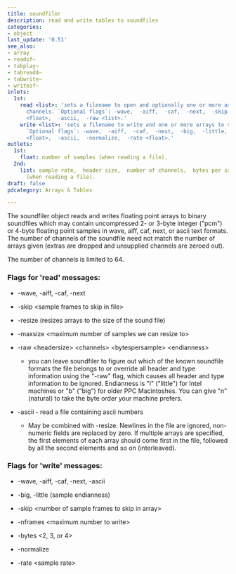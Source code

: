 ```yaml
---
title: soundfiler
description: read and write tables to soundfiles
categories:
- object
last_update: '0.51'
see_also:
- array
- readsf~
- tabplay~
- tabread4~
- tabwrite~
- writesf~
inlets:
  1st:
    read <list>: 'sets a filename to open and optionally one or more arrays to load
      channels. `Optional flags`: -wave,  -aiff,  -caf,  -next,  -skip <float>,  -maxsize
      <float>,  -ascii,  -raw <list>.'
    write <list>: 'sets a filename to write and one or more arrays to specify channels.
      `Optional flags`: -wave,  -aiff,  -caf,  -next,  -big,  -little,  -skip <float>,  -nframes
      <float>,  -ascii,  -normalize,  -rate <float>.'
outlets:
  1st:
    float: number of samples (when reading a file).
  2nd:
    list: sample rate,  header size,  number of channels,  bytes per sample & endianness
      (when reading a file).
draft: false
pdcategory: Arrays & Tables

---
```

The soundfiler object reads and writes floating point arrays to binary soundfiles which may contain uncompressed 2- or 3-byte integer ("pcm") or 4-byte floating point samples in wave, aiff, caf, next, or ascii text formats. The number of channels of the soundfile need not match the number of arrays given (extras are dropped and unsupplied channels are zeroed out).

The number of channels is limited to 64.

### Flags for 'read' messages:

- -wave, -aiff, -caf, -next

- -skip &lt;sample frames to skip in file&gt;

- -resize (resizes arrays to the size of the sound file)

- -maxsize &lt;maximum number of samples we can resize to&gt;

- -raw &lt;headersize&gt; &lt;channels&gt; &lt;bytespersample&gt; &lt;endianness&gt;

  - you can leave soundfiler to figure out which of the known soundfile formats the file belongs to or override all header and type information using the "-raw" flag, which causes all header and type information to be ignored. Endianness is "l" ("little") for Intel machines or "b" ("big") for older PPC Macintoshes. You can give "n" (natural) to take the byte order your machine prefers.

- -ascii - read a file containing ascii numbers

  - May be combined with -resize. Newlines in the file are ignored, non-numeric fields are replaced by zero. If multiple arrays are specified, the first elements of each array should come first in the file, followed by all the second elements and so on (interleaved).

### Flags for 'write' messages:

- -wave, -aiff, -caf, -next, -ascii

- -big, -little (sample endianness)

- -skip &lt;number of sample frames to skip in array&gt;

- -nframes &lt;maximum number to write&gt;

- -bytes &lt;2, 3, or 4&gt;

- -normalize

- -rate &lt;sample rate&gt;
